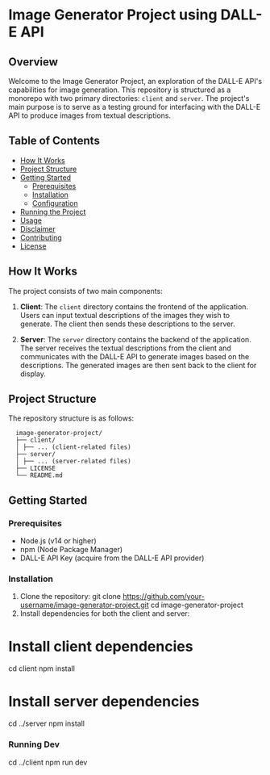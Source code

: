 # Image Generator Project using DALL-E API


## Overview

Welcome to the Image Generator Project, an exploration of the DALL-E API's capabilities for image generation. This repository is structured as a monorepo with two primary directories: `client` and `server`. The project's main purpose is to serve as a testing ground for interfacing with the DALL-E API to produce images from textual descriptions.

## Table of Contents

- [How It Works](#how-it-works)
- [Project Structure](#project-structure)
- [Getting Started](#getting-started)
  - [Prerequisites](#prerequisites)
  - [Installation](#installation)
  - [Configuration](#configuration)
- [Running the Project](#running-the-project)
- [Usage](#usage)
- [Disclaimer](#disclaimer)
- [Contributing](#contributing)
- [License](#license)

## How It Works

The project consists of two main components:

1. **Client**: The `client` directory contains the frontend of the application. Users can input textual descriptions of the images they wish to generate. The client then sends these descriptions to the server.

2. **Server**: The `server` directory contains the backend of the application. The server receives the textual descriptions from the client and communicates with the DALL-E API to generate images based on the descriptions. The generated images are then sent back to the client for display.

## Project Structure

The repository structure is as follows:
      
      image-generator-project/
      ├── client/
      │ ├── ... (client-related files)
      ├── server/
      │ ├── ... (server-related files)
      ├── LICENSE
      └── README.md


## Getting Started

### Prerequisites

- Node.js (v14 or higher)
- npm (Node Package Manager)
- DALL-E API Key (acquire from the DALL-E API provider)

### Installation

1. Clone the repository:
   git clone https://github.com/your-username/image-generator-project.git
   cd image-generator-project
2. Install dependencies for both the client and server:

# Install client dependencies
cd client
npm install

# Install server dependencies
cd ../server
npm install

### Running Dev 
cd ../client
npm run dev
